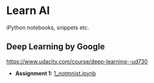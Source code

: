 Learn AI
========

iPython notebooks, snippets etc.

Deep Learning by Google
-----------------------

https://www.udacity.com/course/deep-learning--ud730

- **Assignment 1:** [1_notmnist.ipynb](./notebooks/1_notmnist.ipynb)
